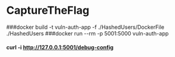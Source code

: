 # CaptureTheFlag

###docker build -t vuln-auth-app -f ./HashedUsers/DockerFile ./HashedUsers
###docker run --rm -p 5001:5000 vuln-auth-app


#### curl -i http://127.0.0.1:5001/debug-config
